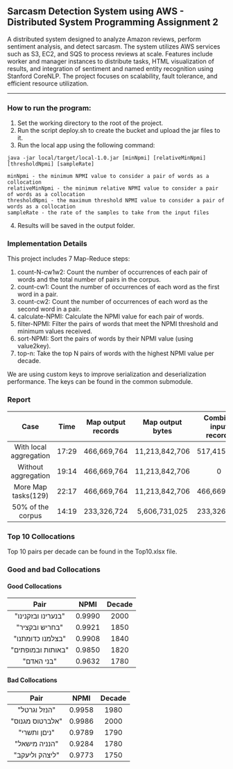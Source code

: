 ## Sarcasm Detection System using AWS - Distributed System Programming Assignment 2
A distributed system designed to analyze Amazon reviews, perform sentiment analysis, and detect sarcasm. The system utilizes AWS services such as S3, EC2, and SQS to process reviews at scale. Features include worker and manager instances to distribute tasks, HTML visualization of results, and integration of sentiment and named entity recognition using Stanford CoreNLP. The project focuses on scalability, fault tolerance, and efficient resource utilization.

---

### How to run the program:
1. Set the working directory to the root of the project.
2. Run the script deploy.sh to create the bucket and  upload the jar files to it.
3. Run the local app using the following command:
```
java -jar local/target/local-1.0.jar [minNpmi] [relativeMinNpmi] [thresholdNpmi] [sampleRate]

minNpmi - the minimum NPMI value to consider a pair of words as a collocation
relativeMinNpmi - the minimum relative NPMI value to consider a pair of words as a collocation
thresholdNpmi - the maximum threshold NPMI value to consider a pair of words as a collocation
sampleRate - the rate of the samples to take from the input files
```
4. Results will be saved in the output folder.

### Implementation Details
This project includes 7 Map-Reduce steps:
1. count-N-cw1w2: Count the number of occurrences of each pair of words and the total number of pairs in the corpus.
2. count-cw1: Count the number of occurrences of each word as the first word in a pair.
3. count-cw2: Count the number of occurrences of each word as the second word in a pair.
4. calculate-NPMI: Calculate the NPMI value for each pair of words.
5. filter-NPMI: Filter the pairs of words that meet the NPMI threshold and minimum values received.
6. sort-NPMI: Sort the pairs of words by their NPMI value (using value2key).
7. top-n: Take the top N pairs of words with the highest NPMI value per decade.

We are using custom keys to improve serialization and deserialization performance. The keys can be found in the common submodule.

### Report
|          Case          | Time  | Map output records | Map output bytes | Combine input records  | Reduce input records | Reduce shuffle bytes |
|:----------------------:|:-----:|:------------------:|:----------------:|:----------------------:|:--------------------:|:--------------------:|
| With local aggregation | 17:29 |    466,669,764     |  11,213,842,706  |      517,415,314       |      51,214,825      |     749,851,359      |
|  Without aggregation   | 19:14 |    466,669,764     |  11,213,842,706  |           0            |     466,669,764      |    2,129,662,436     |
|  More Map tasks(129)   | 22:17 |    466,669,764     |  11,213,842,706  |      466,669,764       |      51,217,834      |     749,851,359      |
|   50% of the corpus    | 14:19 |    233,326,724     |  5,606,731,025   |      233,326,724       |      42,720,515      |     622,840,740      |

### Top 10 Collocations
Top 10 pairs per decade can be found in the Top10.xlsx file.

### Good and bad Collocations
#### Good Collocations
|        Pair        |  NPMI   | Decade |
|:------------------:|:-------:|:------:|
| "בנערינו ובזקנינו" | 0.9990  |  2000  |
|   "בחריש ובקציר"   | 0.9921  |  1850  |
|  "בצלמנו כדומתנו"  | 0.9908  |  1840  |
| "באותות ובמופתים"  | 0.9850  |  1820  |
|     "בני האדם"     | 0.9632  |  1780  |
#### Bad Collocations
|      Pair       |  NPMI  | Decade |
|:---------------:|:------:|:------:|
|  "הנזל וגרטל"   | 0.9958 |  1980  |
| "אלברטוס מגנוס" | 0.9986 |  2000  |
|  "ניםן ותשרי"   | 0.9789 |  1790  |
|  "הנניה מישאל"  | 0.9284 |  1780  |
| "ליצהק וליעקב"  | 0.9773 |  1750  |
